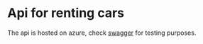 # Api for renting cars

The api is hosted on azure, check [swagger](https://carrentaltest.azurewebsites.net/swagger/index.html) for testing purposes.
